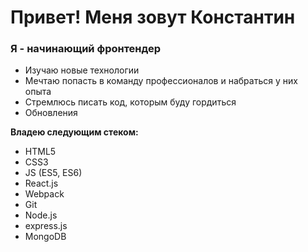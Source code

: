# Привет! Меня зовут Константин

### Я - начинающий фронтендер
* Изучаю новые технологии
* Мечтаю попасть в команду профессионалов и набраться у них опыта
* Стремлюсь писать код, которым буду гордиться
* Обновления

**Владею следующим стеком:**

* HTML5
* CSS3
* JS (ES5, ES6)
* React.js
* Webpack
* Git
* Node.js
* express.js
* MongoDB
